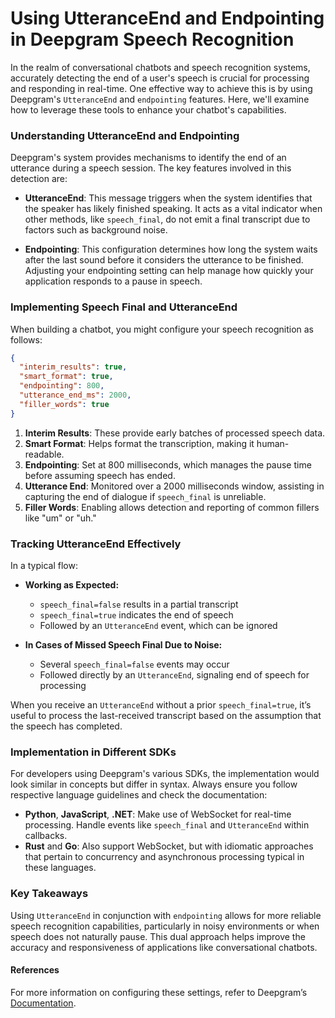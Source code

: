 # Using UtteranceEnd and Endpointing in Deepgram Speech Recognition

In the realm of conversational chatbots and speech recognition systems, accurately detecting the end of a user's speech is crucial for processing and responding in real-time. One effective way to achieve this is by using Deepgram's `UtteranceEnd` and `endpointing` features. Here, we'll examine how to leverage these tools to enhance your chatbot's capabilities.

### Understanding UtteranceEnd and Endpointing
Deepgram's system provides mechanisms to identify the end of an utterance during a speech session. The key features involved in this detection are:

- **UtteranceEnd**: This message triggers when the system identifies that the speaker has likely finished speaking. It acts as a vital indicator when other methods, like `speech_final`, do not emit a final transcript due to factors such as background noise.

- **Endpointing**: This configuration determines how long the system waits after the last sound before it considers the utterance to be finished. Adjusting your endpointing setting can help manage how quickly your application responds to a pause in speech.

### Implementing Speech Final and UtteranceEnd

When building a chatbot, you might configure your speech recognition as follows:

```json
{
  "interim_results": true,
  "smart_format": true,
  "endpointing": 800,
  "utterance_end_ms": 2000,
  "filler_words": true
}
```

1. **Interim Results**: These provide early batches of processed speech data.
2. **Smart Format**: Helps format the transcription, making it human-readable.
3. **Endpointing**: Set at 800 milliseconds, which manages the pause time before assuming speech has ended.
4. **Utterance End**: Monitored over a 2000 milliseconds window, assisting in capturing the end of dialogue if `speech_final` is unreliable.
5. **Filler Words**: Enabling allows detection and reporting of common fillers like "um" or "uh." 

### Tracking UtteranceEnd Effectively

In a typical flow:

- **Working as Expected:**
  - `speech_final=false` results in a partial transcript
  - `speech_final=true` indicates the end of speech
  - Followed by an `UtteranceEnd` event, which can be ignored

- **In Cases of Missed Speech Final Due to Noise:**
  - Several `speech_final=false` events may occur
  - Followed directly by an `UtteranceEnd`, signaling end of speech for processing

When you receive an `UtteranceEnd` without a prior `speech_final=true`, it’s useful to process the last-received transcript based on the assumption that the speech has completed.

### Implementation in Different SDKs
For developers using Deepgram's various SDKs, the implementation would look similar in concepts but differ in syntax. Always ensure you follow respective language guidelines and check the documentation:

- **Python**, **JavaScript**, **.NET**: Make use of WebSocket for real-time processing. Handle events like `speech_final` and `UtteranceEnd` within callbacks.
- **Rust** and **Go**: Also support WebSocket, but with idiomatic approaches that pertain to concurrency and asynchronous processing typical in these languages.

### Key Takeaways
Using `UtteranceEnd` in conjunction with `endpointing` allows for more reliable speech recognition capabilities, particularly in noisy environments or when speech does not naturally pause. This dual approach helps improve the accuracy and responsiveness of applications like conversational chatbots.

#### References
For more information on configuring these settings, refer to Deepgram’s [Documentation](https://developers.deepgram.com/docs/understanding-end-of-speech-detection#using-utteranceend-and-endpointing).